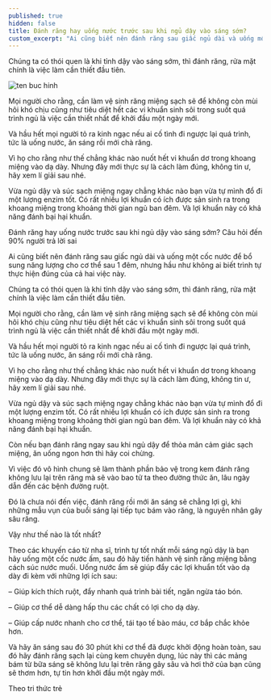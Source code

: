 ```yaml
---
published: true
hidden: false
title: Đánh răng hay uống nước trước sau khi ngủ dậy vào sáng sớm?
custom_excerpt: "Ai cũng biết nên đánh răng sau giấc ngủ dài và uống một cốc nước để bổ sung năng lượng cho cơ thể sau 1 đêm, nhưng hầu như không ai biết trình tự thực hiện đúng của cả hai việc này."
---
```


Chúng ta có thói quen là khi tỉnh dậy vào sáng sớm, thì đánh răng, rửa mặt chính là việc làm cần thiết đầu tiên.

![ten buc hinh](https://static.phunugiadinh.vn/wp-content/uploads/2017/10/1-da-1.jpg "ten buc hinh")

Mọi người cho rằng, cần làm vệ sinh răng miệng sạch sẽ để không còn mùi hôi khó chịu cũng như tiêu diệt hết các vi khuẩn sinh sôi trong suốt quá trình ngủ là việc cần thiết nhất để khởi đầu một ngày mới.

Và hầu hết mọi người tỏ ra kinh ngạc nếu ai cố tình đi ngược lại quá trình, tức là uống nước, ăn sáng rồi mới chà răng.

Vì họ cho rằng như thế chẳng khác nào nuốt hết vi khuẩn dơ trong khoang miệng vào dạ dày. Nhưng đây mới thực sự là cách làm đúng, không tin ư, hãy xem lí giải sau nhé.

Vừa ngủ dậy và súc sạch miệng ngay chẳng khác nào bạn vừa tự mình đổ đi một lượng enzim tốt. Có rất nhiều lợi khuẩn có ích được sản sinh ra trong khoang miệng trong khoảng thời gian ngủ ban đêm. Và lợi khuẩn này có khả năng đánh bại hại khuẩn.

Đánh răng hay uống nước trước sau khi ngủ dậy vào sáng sớm? Câu hỏi đến 90% người trả lời sai

Ai cũng biết nên đánh răng sau giấc ngủ dài và uống một cốc nước để bổ sung năng lượng cho cơ thể sau 1 đêm, nhưng hầu như không ai biết trình tự thực hiện đúng của cả hai việc này.

Chúng ta có thói quen là khi tỉnh dậy vào sáng sớm, thì đánh răng, rửa mặt chính là việc làm cần thiết đầu tiên.

Mọi người cho rằng, cần làm vệ sinh răng miệng sạch sẽ để không còn mùi hôi khó chịu cũng như tiêu diệt hết các vi khuẩn sinh sôi trong suốt quá trình ngủ là việc cần thiết nhất để khởi đầu một ngày mới.

Và hầu hết mọi người tỏ ra kinh ngạc nếu ai cố tình đi ngược lại quá trình, tức là uống nước, ăn sáng rồi mới chà răng.

Vì họ cho rằng như thế chẳng khác nào nuốt hết vi khuẩn dơ trong khoang miệng vào dạ dày. Nhưng đây mới thực sự là cách làm đúng, không tin ư, hãy xem lí giải sau nhé.

Vừa ngủ dậy và súc sạch miệng ngay chẳng khác nào bạn vừa tự mình đổ đi một lượng enzim tốt. Có rất nhiều lợi khuẩn có ích được sản sinh ra trong khoang miệng trong khoảng thời gian ngủ ban đêm. Và lợi khuẩn này có khả năng đánh bại hại khuẩn.

Còn nếu bạn đánh răng ngay sau khi ngủ dậy để thỏa mãn cảm giác sạch miệng, ăn uống ngon hơn thì hãy coi chừng.

Vì việc đó vô hình chung sẽ làm thành phần bảo vệ trong kem đánh răng không lưu lại trên răng mà sẽ vào bao tử ta theo đường thức ăn, lâu ngày dẫn đến các bệnh đường ruột.

Đó là chưa nói đến việc, đánh răng rồi mới ăn sáng sẽ chẳng lợi gì, khi những mẫu vụn của buổi sáng lại tiếp tục bám vào răng, là nguyên nhân gây sâu răng.

Vậy như thế nào là tốt nhất?

Theo các khuyến cáo từ nha sĩ, trình tự tốt nhất mỗi sáng ngủ dậy là bạn hãy uống một cốc nước ấm, sau đó hãy tiến hành vệ sinh răng miệng bằng cách súc nước muối. Uống nước ấm sẽ giúp đẩy các lợi khuẩn tốt vào dạ dày đi kèm với những lợi ích sau:

– Giúp kích thích ruột, đẩy nhanh quá trình bài tiết, ngăn ngừa táo bón.

– Giúp cơ thể dễ dàng hấp thu các chất có lợi cho dạ dày.

– Giúp cấp nước nhanh cho cơ thể, tái tạo tế bào máu, cơ bắp chắc khỏe hơn.

Và hãy ăn sáng sau đó 30 phút khi cơ thể đã được khởi động hoàn toàn, sau đó hãy đánh răng sạch lại cùng kem chuyên dụng, lúc này thì các mảng bám từ bữa sáng sẽ không lưu lại trên răng gây sâu và hơi thở của bạn cũng sẽ thơm hơn, tự tin hơn khởi đầu một ngày mới.

Theo tri thức trẻ